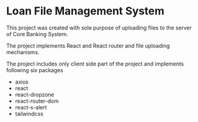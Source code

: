 # Loan File Management System

This project was created with sole purpose of uploading files to the server of Core Banking System.

The project implements React and React router and file uploading mechanisms.

The project includes only client side part of the project and implements following six packages
 
 * axios
 * react
 * react-dropzone
 * react-router-dom
 * react-s-alert
 * tailwindcss
